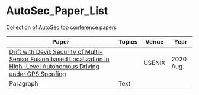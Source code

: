 # AutoSec_Paper_List
 Collection of AutoSec top conference papers

| Paper       | Topics      | Venue       |   Year      |
| ----------- | ----------- | ----------- | ----------- |
| [Drift with Devil: Security of Multi-Sensor Fusion based Localization in High-Level Autonomous Driving under GPS Spoofing](https://www.usenix.org/system/files/sec20-shen.pdf) |        | USENIX | 2020 Aug. |
| Paragraph   | Text        |
